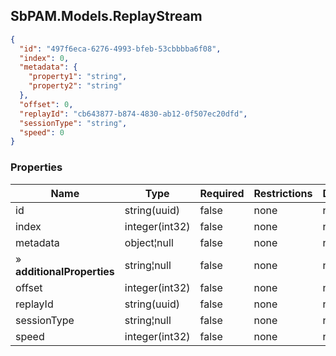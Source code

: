 
<h2 id="tocS_SbPAM.Models.ReplayStream">SbPAM.Models.ReplayStream</h2>

<a id="schemasbpam.models.replaystream"></a>
<a id="schema_SbPAM.Models.ReplayStream"></a>
<a id="tocSsbpam.models.replaystream"></a>
<a id="tocssbpam.models.replaystream"></a>

```json
{
  "id": "497f6eca-6276-4993-bfeb-53cbbbba6f08",
  "index": 0,
  "metadata": {
    "property1": "string",
    "property2": "string"
  },
  "offset": 0,
  "replayId": "cb643877-b874-4830-ab12-0f507ec20dfd",
  "sessionType": "string",
  "speed": 0
}

```

### Properties

|Name|Type|Required|Restrictions|Description|
|---|---|---|---|---|
|id|string(uuid)|false|none|none|
|index|integer(int32)|false|none|none|
|metadata|object¦null|false|none|none|
|» **additionalProperties**|string¦null|false|none|none|
|offset|integer(int32)|false|none|none|
|replayId|string(uuid)|false|none|none|
|sessionType|string¦null|false|none|none|
|speed|integer(int32)|false|none|none|


